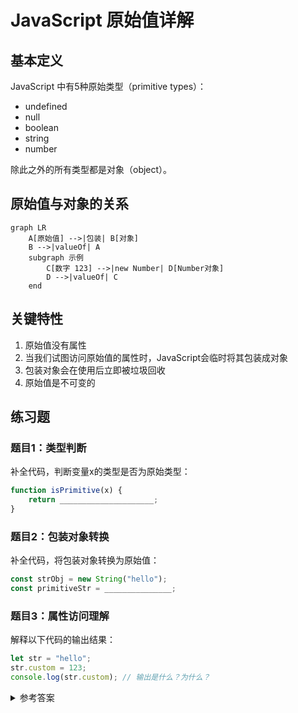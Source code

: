 # JavaScript 原始值详解

## 基本定义
JavaScript 中有5种原始类型（primitive types）：
- undefined
- null
- boolean
- string
- number

除此之外的所有类型都是对象（object）。

## 原始值与对象的关系

```mermaid
graph LR
    A[原始值] -->|包装| B[对象]
    B -->|valueOf| A
    subgraph 示例
        C[数字 123] -->|new Number| D[Number对象]
        D -->|valueOf| C
    end
```

## 关键特性
1. 原始值没有属性
2. 当我们试图访问原始值的属性时，JavaScript会临时将其包装成对象
3. 包装对象会在使用后立即被垃圾回收
4. 原始值是不可变的

## 练习题

### 题目1：类型判断
补全代码，判断变量x的类型是否为原始类型：
```javascript
function isPrimitive(x) {
    return _____________________;
}
```

### 题目2：包装对象转换
补全代码，将包装对象转换为原始值：
```javascript
const strObj = new String("hello");
const primitiveStr = _______________;
```

### 题目3：属性访问理解
解释以下代码的输出结果：
```javascript
let str = "hello";
str.custom = 123;
console.log(str.custom); // 输出是什么？为什么？
```

<details>
<summary>参考答案</summary>

### 题目1答案：
```javascript
function isPrimitive(x) {
    return typeof x !== 'object' && typeof x !== 'function';
}
```

### 题目2答案：
```javascript
const strObj = new String("hello");
const primitiveStr = strObj.valueOf();
```

### 题目3答案：
输出：`undefined`

原因：当我们尝试给原始字符串`str`添加属性时，JavaScript会临时创建一个String包装对象，属性被添加到这个临时对象上。但这个临时对象随即被销毁。当我们试图读取`str.custom`时，又会创建一个新的临时包装对象，这个新对象自然没有之前设置的custom属性。
</details>